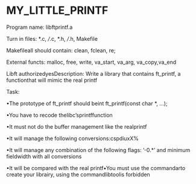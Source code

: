 # MY_LITTLE_PRINTF

Program name: libftprintf.a

Turn in files: *.c, */*.c, *.h, */*.h, Makefile

Makefileall should contain: clean, fclean, re;

External functs: malloc, free, write, va_start, va_arg, va_copy,va_end

Libft authorizedyesDescription: Write a library that contains ft_printf, a functionthat will mimic the real printf



Task:

•The prototype of ft_printf should beint ft_printf(const char *, ...);

•You have to recode thelibc’sprintffunction

•It must not do the buffer management like the realprintf

•It will manage the following conversions:cspdiuxX%

•It will manage any combination of the following flags: ’-0.*’ and minimum fieldwidth with all conversions

•It will be compared with the real printf•You must use the commandarto create your librairy, using the commandlibtoolis forbidden
